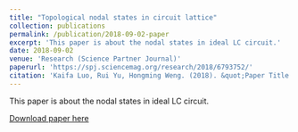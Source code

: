 ```yaml
---
title: "Topological nodal states in circuit lattice"
collection: publications
permalink: /publication/2018-09-02-paper
excerpt: 'This paper is about the nodal states in ideal LC circuit.'
date: 2018-09-02
venue: 'Research (Science Partner Journal)'
paperurl: 'https://spj.sciencemag.org/research/2018/6793752/'
citation: 'Kaifa Luo, Rui Yu, Hongming Weng. (2018). &quot;Paper Title Number 1.&quot; <i>Research</i>. 1(1).'
---
```

This paper is about the nodal states in ideal LC circuit.

[Download paper here](https://spj.sciencemag.org/research/2018/6793752/)
